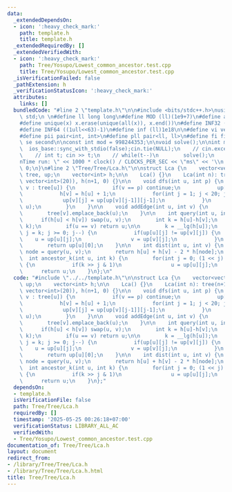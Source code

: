 ```yaml
---
data:
  _extendedDependsOn:
  - icon: ':heavy_check_mark:'
    path: template.h
    title: template.h
  _extendedRequiredBy: []
  _extendedVerifiedWith:
  - icon: ':heavy_check_mark:'
    path: Tree/Yosupo/Lowest_common_ancestor.test.cpp
    title: Tree/Yosupo/Lowest_common_ancestor.test.cpp
  _isVerificationFailed: false
  _pathExtension: h
  _verificationStatusIcon: ':heavy_check_mark:'
  attributes:
    links: []
  bundledCode: "#line 2 \"template.h\"\n\n#include <bits/stdc++.h>\nusing namespace\
    \ std;\n \n#define ll long long\n#define MOD (ll)(1e9+7)\n#define all(x) (x).begin(),(x).end()\n\
    #define unique(x) x.erase(unique(all(x)), x.end())\n#define INF32 ((1ull<<31)-1)\n\
    #define INF64 ((1ull<<63)-1)\n#define inf (ll)1e18\n\n#define vi vector<int>\n\
    #define pii pair<int, int>\n#define pll pair<ll, ll>\n#define fi first\n#define\
    \ se second\n\nconst int mod = 998244353;\n\nvoid solve();\n\nint main(){\n  \
    \  ios_base::sync_with_stdio(false);cin.tie(NULL);\n    // cin.exceptions(cin.failbit);\n\
    \    // int t; cin >> t;\n    // while(t--)\n        solve();\n    cerr << \"\\\
    nTime run: \" << 1000 * clock() / CLOCKS_PER_SEC << \"ms\" << '\\n';\n    return\
    \ 0;\n}\n#line 2 \"Tree/Tree/Lca.h\"\n\nstruct Lca {\n    vector<vector<int>>\
    \ tree, up;\n    vector<int> h;\n\n    Lca() {}\n    Lca(int n): tree(n+1), up(n+1,\
    \ vector<int>(20)), h(n+1, 0) {}\n\n    void dfs(int u, int p) {\n        for(int\
    \ v : tree[u]) {\n            if(v == p) continue;\n            up[v][0] = u;\n\
    \            h[v] = h[u] + 1;\n            for(int j = 1; j < 20; j++) {\n   \
    \             up[v][j] = up[up[v][j-1]][j-1];\n            }\n            dfs(v,\
    \ u);\n        }\n    }\n\n    void addEdge(int u, int v) {\n        tree[u].emplace_back(v);\n\
    \        tree[v].emplace_back(u);\n    }\n\n    int query(int u, int v) {\n  \
    \      if(h[u] < h[v]) swap(u, v);\n        int k = h[u]-h[v];\n        u = ancestor_k(u,\
    \ k);\n        if(u == v) return u;\n\n        k = __lg(h[u]);\n        for(int\
    \ j = k; j >= 0; j--) {\n            if(up[u][j] != up[v][j]) {\n            \
    \    u = up[u][j];\n                v = up[v][j];\n            }\n        }\n\
    \        return up[u][0];\n    }\n\n    int dist(int u, int v) {\n        int\
    \ node = query(u, v);\n        return h[u] + h[v] - 2 * h[node];\n    }\n\n  \
    \  int ancestor_k(int u, int k) {\n        for(int j = 0; (1 << j) <= k; j++)\
    \ {\n            if(k >> j & 1)\n                u = up[u][j];\n        }\n  \
    \      return u;\n    }\n};\n"
  code: "#include \"../../template.h\"\n\nstruct Lca {\n    vector<vector<int>> tree,\
    \ up;\n    vector<int> h;\n\n    Lca() {}\n    Lca(int n): tree(n+1), up(n+1,\
    \ vector<int>(20)), h(n+1, 0) {}\n\n    void dfs(int u, int p) {\n        for(int\
    \ v : tree[u]) {\n            if(v == p) continue;\n            up[v][0] = u;\n\
    \            h[v] = h[u] + 1;\n            for(int j = 1; j < 20; j++) {\n   \
    \             up[v][j] = up[up[v][j-1]][j-1];\n            }\n            dfs(v,\
    \ u);\n        }\n    }\n\n    void addEdge(int u, int v) {\n        tree[u].emplace_back(v);\n\
    \        tree[v].emplace_back(u);\n    }\n\n    int query(int u, int v) {\n  \
    \      if(h[u] < h[v]) swap(u, v);\n        int k = h[u]-h[v];\n        u = ancestor_k(u,\
    \ k);\n        if(u == v) return u;\n\n        k = __lg(h[u]);\n        for(int\
    \ j = k; j >= 0; j--) {\n            if(up[u][j] != up[v][j]) {\n            \
    \    u = up[u][j];\n                v = up[v][j];\n            }\n        }\n\
    \        return up[u][0];\n    }\n\n    int dist(int u, int v) {\n        int\
    \ node = query(u, v);\n        return h[u] + h[v] - 2 * h[node];\n    }\n\n  \
    \  int ancestor_k(int u, int k) {\n        for(int j = 0; (1 << j) <= k; j++)\
    \ {\n            if(k >> j & 1)\n                u = up[u][j];\n        }\n  \
    \      return u;\n    }\n};"
  dependsOn:
  - template.h
  isVerificationFile: false
  path: Tree/Tree/Lca.h
  requiredBy: []
  timestamp: '2025-05-25 00:26:18+07:00'
  verificationStatus: LIBRARY_ALL_AC
  verifiedWith:
  - Tree/Yosupo/Lowest_common_ancestor.test.cpp
documentation_of: Tree/Tree/Lca.h
layout: document
redirect_from:
- /library/Tree/Tree/Lca.h
- /library/Tree/Tree/Lca.h.html
title: Tree/Tree/Lca.h
---
```

